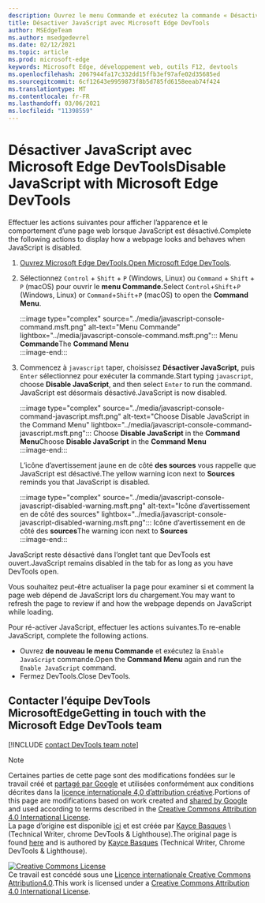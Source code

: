 ```yaml
---
description: Ouvrez le menu Commande et exécutez la commande « Désactiver JavaScript ».
title: Désactiver JavaScript avec Microsoft Edge DevTools
author: MSEdgeTeam
ms.author: msedgedevrel
ms.date: 02/12/2021
ms.topic: article
ms.prod: microsoft-edge
keywords: Microsoft Edge, développement web, outils F12, devtools
ms.openlocfilehash: 2067944fa17c332dd15ffb3ef97afe02d35685ed
ms.sourcegitcommit: 6cf12643e9959873f8b5d785fd6158eeab74f424
ms.translationtype: MT
ms.contentlocale: fr-FR
ms.lasthandoff: 03/06/2021
ms.locfileid: "11398559"
---
```

<!-- Copyright Kayce Basques 

   Licensed under the Apache License, Version 2.0 (the "License");
   you may not use this file except in compliance with the License.
   You may obtain a copy of the License at

       https://www.apache.org/licenses/LICENSE-2.0

   Unless required by applicable law or agreed to in writing, software
   distributed under the License is distributed on an "AS IS" BASIS,
   WITHOUT WARRANTIES OR CONDITIONS OF ANY KIND, either express or implied.
   See the License for the specific language governing permissions and
   limitations under the License.  -->

# <a name="disable-javascript-with-microsoft-edge-devtools"></a><span data-ttu-id="6bb36-104">Désactiver JavaScript avec Microsoft Edge DevTools</span><span class="sxs-lookup"><span data-stu-id="6bb36-104">Disable JavaScript with Microsoft Edge DevTools</span></span>  

<span data-ttu-id="6bb36-105">Effectuer les actions suivantes pour afficher l’apparence et le comportement d’une page web lorsque JavaScript est désactivé.</span><span class="sxs-lookup"><span data-stu-id="6bb36-105">Complete the following actions to display how a webpage looks and behaves when JavaScript is disabled.</span></span>  

1.  <span data-ttu-id="6bb36-106">[Ouvrez Microsoft Edge DevTools.][DevToolsOpen]</span><span class="sxs-lookup"><span data-stu-id="6bb36-106">[Open Microsoft Edge DevTools][DevToolsOpen].</span></span>  
1.  <span data-ttu-id="6bb36-107">Sélectionnez `Control` + `Shift` + `P` \(Windows, Linux\) ou `Command` + `Shift` + `P` \(macOS\) pour ouvrir le **menu Commande.**</span><span class="sxs-lookup"><span data-stu-id="6bb36-107">Select `Control`+`Shift`+`P` \(Windows, Linux\) or `Command`+`Shift`+`P` \(macOS\) to open the **Command Menu**.</span></span>  
    
    :::image type="complex" source="../media/javascript-console-command.msft.png" alt-text="Menu Commande" lightbox="../media/javascript-console-command.msft.png":::
       <span data-ttu-id="6bb36-109">Menu **Commande**</span><span class="sxs-lookup"><span data-stu-id="6bb36-109">The **Command Menu**</span></span>  
    :::image-end:::  
    
1.  <span data-ttu-id="6bb36-110">Commencez à `javascript` taper, choisissez **Désactiver JavaScript,** puis `Enter` sélectionnez pour exécuter la commande.</span><span class="sxs-lookup"><span data-stu-id="6bb36-110">Start typing `javascript`, choose **Disable JavaScript**, and then select `Enter` to run the command.</span></span>  <span data-ttu-id="6bb36-111">JavaScript est désormais désactivé.</span><span class="sxs-lookup"><span data-stu-id="6bb36-111">JavaScript is now disabled.</span></span>  
    
    :::image type="complex" source="../media/javascript-console-command-javascript.msft.png" alt-text="Choose Disable JavaScript in the Command Menu" lightbox="../media/javascript-console-command-javascript.msft.png":::
       <span data-ttu-id="6bb36-113">Choose **Disable JavaScript** in the **Command Menu**</span><span class="sxs-lookup"><span data-stu-id="6bb36-113">Choose **Disable JavaScript** in the **Command Menu**</span></span>  
    :::image-end:::  
    
    <span data-ttu-id="6bb36-114">L’icône d’avertissement jaune en de côté **des sources** vous rappelle que JavaScript est désactivé.</span><span class="sxs-lookup"><span data-stu-id="6bb36-114">The yellow warning icon next to **Sources** reminds you that JavaScript is disabled.</span></span>  
    
    :::image type="complex" source="../media/javascript-console-javascript-disabled-warning.msft.png" alt-text="Icône d’avertissement en de côté des sources" lightbox="../media/javascript-console-javascript-disabled-warning.msft.png":::
       <span data-ttu-id="6bb36-116">Icône d’avertissement en de côté des **sources**</span><span class="sxs-lookup"><span data-stu-id="6bb36-116">The warning icon next to **Sources**</span></span>  
    :::image-end:::  
    
<span data-ttu-id="6bb36-117">JavaScript reste désactivé dans l’onglet tant que DevTools est ouvert.</span><span class="sxs-lookup"><span data-stu-id="6bb36-117">JavaScript remains disabled in the tab for as long as you have DevTools open.</span></span>  

<span data-ttu-id="6bb36-118">Vous souhaitez peut-être actualiser la page pour examiner si et comment la page web dépend de JavaScript lors du chargement.</span><span class="sxs-lookup"><span data-stu-id="6bb36-118">You may want to refresh the page to review if and how the webpage depends on JavaScript while loading.</span></span>  

<span data-ttu-id="6bb36-119">Pour ré-activer JavaScript, effectuer les actions suivantes.</span><span class="sxs-lookup"><span data-stu-id="6bb36-119">To re-enable JavaScript, complete the following actions.</span></span>  

*   <span data-ttu-id="6bb36-120">Ouvrez **de nouveau le menu Commande** et exécutez la `Enable JavaScript` commande.</span><span class="sxs-lookup"><span data-stu-id="6bb36-120">Open the **Command Menu** again and run the `Enable JavaScript` command.</span></span>  
*   <span data-ttu-id="6bb36-121">Fermez DevTools.</span><span class="sxs-lookup"><span data-stu-id="6bb36-121">Close DevTools.</span></span>  

## <a name="getting-in-touch-with-the-microsoft-edge-devtools-team"></a><span data-ttu-id="6bb36-122">Contacter l’équipe DevTools MicrosoftEdge</span><span class="sxs-lookup"><span data-stu-id="6bb36-122">Getting in touch with the Microsoft Edge DevTools team</span></span>  

[!INCLUDE [contact DevTools team note](../includes/contact-devtools-team-note.md)]  

<!-- links -->  

[DevToolsOpen]: ../open/index.md "Ouvrez Microsoft Edge DevTools | Documents Microsoft"  

> [!NOTE]
> <span data-ttu-id="6bb36-124">Certaines parties de cette page sont des modifications fondées sur le travail créé et [partagé par Google][GoogleSitePolicies] et utilisées conformément aux conditions décrites dans la [licence internationale 4,0 d’attribution créative][CCA4IL].</span><span class="sxs-lookup"><span data-stu-id="6bb36-124">Portions of this page are modifications based on work created and [shared by Google][GoogleSitePolicies] and used according to terms described in the [Creative Commons Attribution 4.0 International License][CCA4IL].</span></span>  
> <span data-ttu-id="6bb36-125">La page d’origine est disponible [ici](https://developers.google.com/web/tools/chrome-devtools/javascript/disable) et est créée par [Kayce Basques][KayceBasques] \ (Technical Writer, chrome DevTools \& Lighthouse\).</span><span class="sxs-lookup"><span data-stu-id="6bb36-125">The original page is found [here](https://developers.google.com/web/tools/chrome-devtools/javascript/disable) and is authored by [Kayce Basques][KayceBasques] \(Technical Writer, Chrome DevTools \& Lighthouse\).</span></span>  

[![Creative Commons License][CCby4Image]][CCA4IL]  
<span data-ttu-id="6bb36-127">Ce travail est concédé sous une [Licence internationale Creative Commons Attribution4.0][CCA4IL].</span><span class="sxs-lookup"><span data-stu-id="6bb36-127">This work is licensed under a [Creative Commons Attribution 4.0 International License][CCA4IL].</span></span>  

[CCA4IL]: https://creativecommons.org/licenses/by/4.0  
[CCby4Image]: https://i.creativecommons.org/l/by/4.0/88x31.png  
[GoogleSitePolicies]: https://developers.google.com/terms/site-policies  
[KayceBasques]: https://developers.google.com/web/resources/contributors/kaycebasques  
